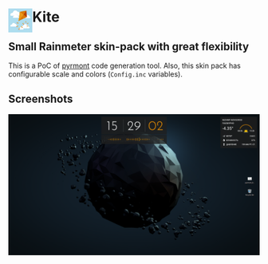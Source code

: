 # Kite <img align="left" width=48 height=48 src="https://github.com/F1uctus/Kite/blob/master/%40Images/Kite.jpg">

## Small Rainmeter skin-pack with great flexibility

This is a PoC of [pyrmont](https://github.com/F1uctus/pyrmont) code generation tool.
Also, this skin pack has configurable scale and colors (`Config.inc` variables).

## Screenshots

![Kite-alpha1](https://github.com/F1uctus/Kite/blob/master/%40Images/Kite-alpha1.png)
